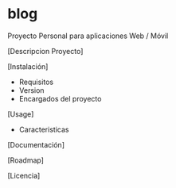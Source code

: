 # blog
Proyecto Personal para aplicaciones Web / Móvil

[Descripcion Proyecto]

[Instalación]
- Requisitos
- Version
- Encargados del proyecto


[Usage]
- Caracteristicas

[Documentación]

[Roadmap]

[Licencia]
